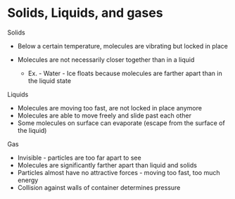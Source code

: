 # Solids, Liquids, and gases

Solids
-   Below a certain temperature, molecules are vibrating but locked in place
-   Molecules are not necessarily closer together than in a liquid

    -   Ex. - Water - Ice floats because molecules are farther apart than in the liquid state

Liquids
-   Molecules are moving too fast, are not locked in place anymore
-   Molecules are able to move freely and slide past each other
-   Some molecules on surface can evaporate (escape from the surface of the liquid)



Gas
-   Invisible - particles are too far apart to see
-   Molecules are significantly farther apart than liquid and solids
-   Particles almost have no attractive forces - moving too fast, too much energy
-   Collision against walls of container determines pressure
